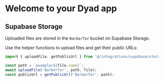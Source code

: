 # Welcome to your Dyad app

## Supabase Storage

Uploaded files are stored in the `BarberTor` bucket on Supabase Storage.

Use the helper functions to upload files and get their public URLs:

```ts
import { uploadFile, getPublicUrl } from '@/integrations/supabase/storage';

const path = `example/${file.name}`;
await uploadFile('BarberTor', path, file);
const publicUrl = getPublicUrl('BarberTor', path);
```
